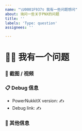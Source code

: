 ```yaml
---
name: "\U0001F937‍♀️ 我有一些问题想问"
about: 询问一些关于PNX的问题
title: ''
labels: 'Type: question'
assignees: ''

---
```


# 🤷‍♀️ 我有一个问题

<!-- 
👉 尽可能详实地描述你的问题
-->
<!-- ✍ 在这下方写你的问题 -->

### 📸 截图 / 视频

<!-- ✍ 如果可能的话，附上视频或者截图有助于解决问题 -->

### 📋 Debug 信息

<!-- 使用 'debugpaste upload' 和 'timings paste' 指令并粘贴结果至此 -->

* PowerNukkitX version: ✍
* Debug link: ✍

### 💬 其他信息

<!-- ✍ 其他可能有助于解决此问题的信息 -->

